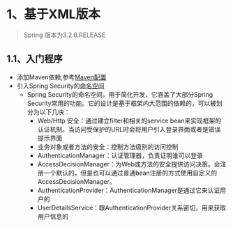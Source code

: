 # 1、基于XML版本
> Spring 版本为3.2.6.RELEASE
## 1.1、入门程序
- 添加Maven依赖,参考[Maven配置](./spring-security-xml/security-01-helloworld/pom.xml)
- 引入Spring Security的[命名空间](./spring-security-xml/security-01-helloworld/src/main/resources/application-security.xml)
    - Spring Security的命名空间，用于简化开发，它涵盖了大部分Spring Security常用的功能。它的设计是基于框架内大范围的依赖的，可以被划分为以下几块：
        - Web/Http 安全：通过建立filter和相关的service bean来实现框架的认证机制。当访问受保护的URL时会将用户引入登录界面或者是错误提示界面
        - 业务对象或者方法的安全：控制方法级别的访问控制
        - AuthenticationManager：认证管理器，负责证明谁可以登录
        - AccessDecisionManager：为Web或方法的安全提供访问决策。会注册一个默认的，但是也可以通过普通bean注册的方式使用自定义的AccessDecisionManager。
        - AuthenticationProvider：AuthenticationManager是通过它来认证用户的
        - UserDetailsService：跟AuthenticationProvider关系密切，用来获取用户信息的